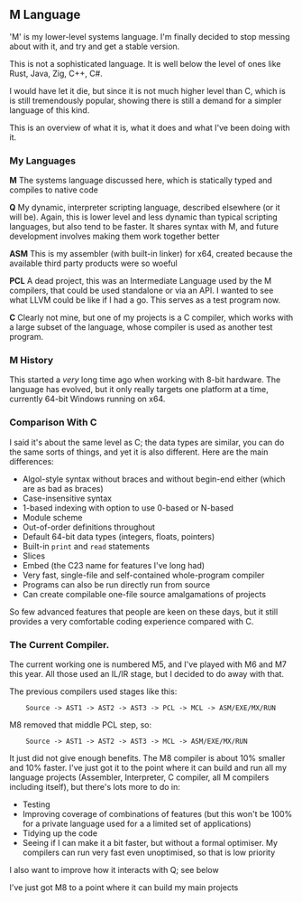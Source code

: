 ## M Language

'M' is my lower-level systems language. I'm finally decided to stop messing about with it, and try and get a stable version.

This is not a sophisticated language. It is well below the level of ones like Rust, Java, Zig, C++, C#.

I would have let it die, but since it is not much higher level than C, which is is still tremendously popular, showing there is still a demand for a simpler language of this kind.

This is an overview of what it is, what it does and what I've been doing with it.

### My Languages

**M** The systems language discussed here, which is statically typed and compiles to native code

**Q** My dynamic, interpreter scripting language, described elsewhere (or it will be). Again, this is lower level and less dynamic than typical scripting languages, but also tend to be faster. It shares syntax with M, and future development involves making them work together better

**ASM** This is my assembler (with built-in linker) for x64, created because the available third party products were so woeful

**PCL** A dead project, this was an Intermediate Language used by the M compilers, that could be used standalone or via an API. I wanted to see what LLVM could be like if I had a go. This serves as a test program now.

**C** Clearly not mine, but one of my projects is a C compiler, which works with a large subset of the language, whose compiler is used as another test program.

### M History

This started a *very* long time ago when working with 8-bit hardware. The language has evolved, but it only really targets one platform at a time, currently 64-bit Windows running on x64.

### Comparison With C

I said it's about the same level as C; the data types are similar, you can do the same sorts of things, and yet it is also different. Here are the main differences:

* Algol-style syntax without braces and without begin-end either (which are as bad as braces)
* Case-insensitive syntax
* 1-based indexing with option to use 0-based or N-based
* Module scheme
* Out-of-order definitions throughout
* Default 64-bit data types (integers, floats, pointers)
* Built-in `print` and `read` statements
* Slices
* Embed (the C23 name for features I've long had)
* Very fast, single-file and self-contained whole-program compiler
* Programs can also be run directly run from source
* Can create compilable one-file source amalgamations of projects

So few advanced features that people are keen on these days, but it still provides a very comfortable coding experience compared with C.

### The Current Compiler.

The current working one is numbered M5, and I've played with M6 and M7 this year. All those used an IL/IR stage, but I decided to do away with that.

The previous compilers used stages like this:
````
    Source -> AST1 -> AST2 -> AST3 -> PCL -> MCL -> ASM/EXE/MX/RUN
````
M8 removed that middle PCL step, so:
````
    Source -> AST1 -> AST2 -> AST3 -> MCL -> ASM/EXE/MX/RUN
````
It just did not give enough benefits. The M8 compiler is about 10% smaller and 10% faster. I've just got it to the point where it can build and run all my language projects (Assembler, Interpreter, C compiler, all M compilers including itself), but there's lots more to do in:

* Testing
* Improving coverage of combinations of features (but this won't be 100% for a private language used for a a limited set of applications)
* Tidying up the code
* Seeing if I can make it a bit faster, but without a formal optimiser. My compilers can run very fast even unoptimised, so that is low priority

I also want to improve how it interacts with Q; see below

I've just got M8 to a point where it can build my main projects
